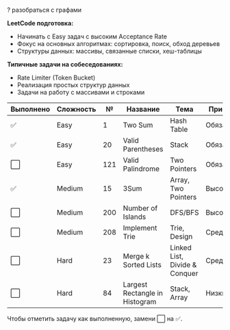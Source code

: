 ? разобраться с графами

**LeetCode подготовка:**

- Начинать с Easy задач с высоким Acceptance Rate[](https://slurm.io/blog/tpost/xfzr984gy1-kak-avtomatizirovat-protsessi-v-go)[](https://habr.com/ru/articles/887946/)
- Фокус на основных алгоритмах: сортировка, поиск, обход деревьев[](https://slurm.io/blog/tpost/xfzr984gy1-kak-avtomatizirovat-protsessi-v-go)
- Структуры данных: массивы, связанные списки, хеш-таблицы[](https://kedu.ru/press-center/articles/info-prog-yazyk-programmirovaniya-go-silnye-i-slabye-storony-gde-on-ispolzuetsya/)

**Типичные задачи на собеседованиях:**
- Rate Limiter (Token Bucket)[](https://habr.com/ru/companies/otus/articles/913302/)
- Реализация простых структур данных
- Задачи на работу с массивами и строками

| Выполнено | Сложность | №   | Название                       | Тема                          | Приоритет   |
| --------- | --------- | --- | ------------------------------ | ----------------------------- | ----------- |
| ✅         | Easy      | 1   | Two Sum                        | Hash Table                    | Обязательно |
| ✅         | Easy      | 20  | Valid Parentheses              | Stack                         | Обязательно |
| ⬜         | Easy      | 121 | Valid Palindrome               | Two Pointers                  | Обязательно |
| ✅         | Medium    | 15  | 3Sum                           | Array, Two Pointers           | Высокий     |
| ⬜         | Medium    | 200 | Number of Islands              | DFS/BFS                       | Высокий     |
| ⬜         | Medium    | 208 | Implement Trie                 | Trie, Design                  | Средний     |
| ⬜         | Hard      | 23  | Merge k Sorted Lists           | Linked List, Divide & Conquer | Средний     |
| ⬜         | Hard      | 84  | Largest Rectangle in Histogram | Stack, Array                  | Низкий      |

Чтобы отметить задачу как выполненную, замени ⬜ на ✅.